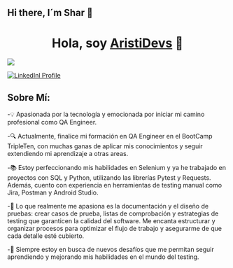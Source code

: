 ## Hi there, I´m Shar 👋

<div align="center">
<h1 align="center">Hola, soy <a href="https://aristi.dev">AristiDevs</a> 👋</h1>
</div>
<img src="https://i.imgur.com/weNbhGZ.png">

[![LinkedInl Profile](https://img.shields.io/LinkedIn/Profile/UCIjEgHA1vatSR2K4rfcdNRg?style=social)](https://https://www.linkedin.com/in/charlyn-quesada-fern%C3%A1ndez/)

## Sobre Mí:

-💡 Apasionada por la tecnología y emocionada por iniciar mi camino profesional como QA Engineer.

-🔍 Actualmente, finalice mi formación en QA Engineer en el BootCamp TripleTen, con muchas ganas de aplicar mis conocimientos y seguir extendiendo mi aprendizaje a otras areas.

-📚 Estoy perfeccionando mis habilidades en Selenium y ya he trabajado en proyectos con SQL y Python, utilizando las librerías Pytest y Requests. Además, cuento con experiencia en herramientas de testing manual como Jira, Postman y Android Studio.

-📝 Lo que realmente me apasiona es la documentación y el diseño de pruebas: crear casos de prueba, listas de comprobación y estrategias de testing que garanticen la calidad del software. Me encanta estructurar y organizar procesos para optimizar el flujo de trabajo y asegurarme de que cada detalle esté cubierto.

-🚀 Siempre estoy en busca de nuevos desafíos que me permitan seguir aprendiendo y mejorando mis habilidades en el mundo del testing.
